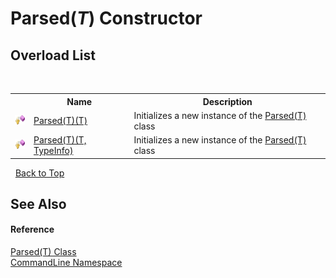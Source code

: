 # Parsed(*T*) Constructor 
 


## Overload List
&nbsp;<table><tr><th></th><th>Name</th><th>Description</th></tr><tr><td>![Protected method](media/protmethod.gif "Protected method")</td><td><a href="M_CommandLine_Parsed_1__ctor">Parsed(T)(T)</a></td><td>
Initializes a new instance of the <a href="T_CommandLine_Parsed_1">Parsed(T)</a> class</td></tr><tr><td>![Protected method](media/protmethod.gif "Protected method")</td><td><a href="M_CommandLine_Parsed_1__ctor_1">Parsed(T)(T, TypeInfo)</a></td><td>
Initializes a new instance of the <a href="T_CommandLine_Parsed_1">Parsed(T)</a> class</td></tr></table>&nbsp;
<a href="#parsed(*t*)-constructor">Back to Top</a>

## See Also


#### Reference
<a href="T_CommandLine_Parsed_1">Parsed(T) Class</a><br /><a href="N_CommandLine">CommandLine Namespace</a><br />